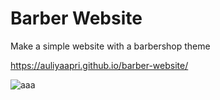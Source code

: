 
# Barber Website

Make a simple website with a barbershop theme

https://auliyaapri.github.io/barber-website/

![aaa](https://user-images.githubusercontent.com/45688720/213831333-9506f349-9f3c-42ad-8c23-f3591ca9fabe.png)


